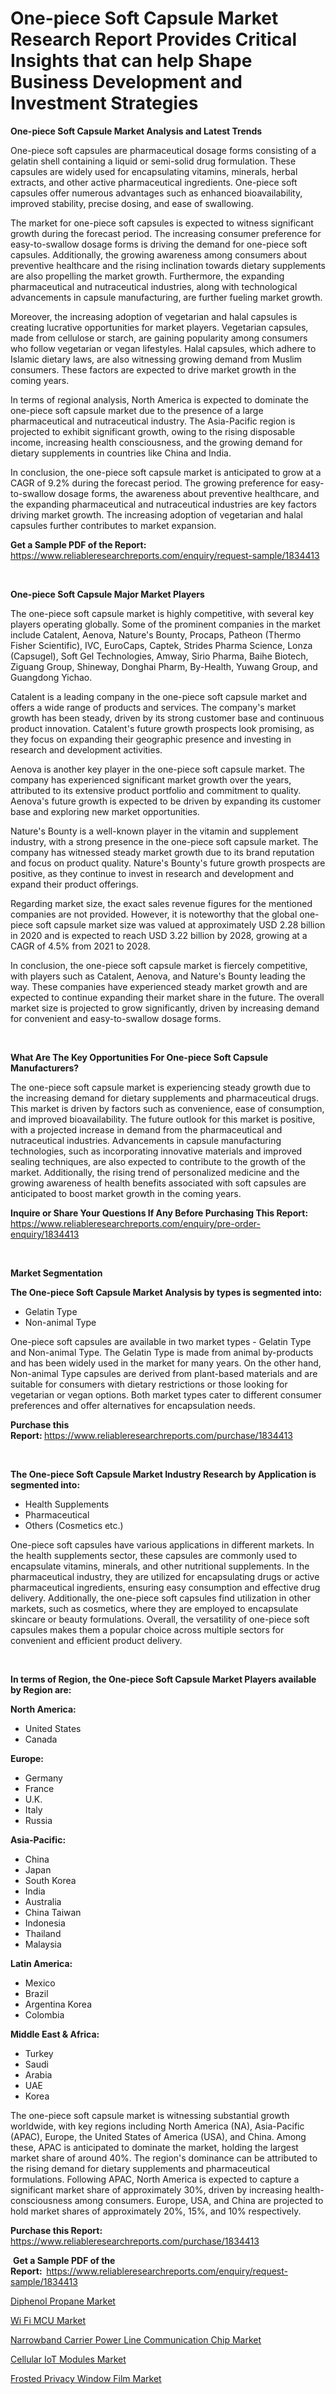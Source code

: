 <p><h1>One-piece Soft Capsule Market Research Report Provides Critical Insights that can help Shape Business Development and Investment Strategies</h1></p><p><strong>One-piece Soft Capsule Market Analysis and Latest Trends</strong></p>
<p><p>One-piece soft capsules are pharmaceutical dosage forms consisting of a gelatin shell containing a liquid or semi-solid drug formulation. These capsules are widely used for encapsulating vitamins, minerals, herbal extracts, and other active pharmaceutical ingredients. One-piece soft capsules offer numerous advantages such as enhanced bioavailability, improved stability, precise dosing, and ease of swallowing.</p><p>The market for one-piece soft capsules is expected to witness significant growth during the forecast period. The increasing consumer preference for easy-to-swallow dosage forms is driving the demand for one-piece soft capsules. Additionally, the growing awareness among consumers about preventive healthcare and the rising inclination towards dietary supplements are also propelling the market growth. Furthermore, the expanding pharmaceutical and nutraceutical industries, along with technological advancements in capsule manufacturing, are further fueling market growth.</p><p>Moreover, the increasing adoption of vegetarian and halal capsules is creating lucrative opportunities for market players. Vegetarian capsules, made from cellulose or starch, are gaining popularity among consumers who follow vegetarian or vegan lifestyles. Halal capsules, which adhere to Islamic dietary laws, are also witnessing growing demand from Muslim consumers. These factors are expected to drive market growth in the coming years.</p><p>In terms of regional analysis, North America is expected to dominate the one-piece soft capsule market due to the presence of a large pharmaceutical and nutraceutical industry. The Asia-Pacific region is projected to exhibit significant growth, owing to the rising disposable income, increasing health consciousness, and the growing demand for dietary supplements in countries like China and India.</p><p>In conclusion, the one-piece soft capsule market is anticipated to grow at a CAGR of 9.2% during the forecast period. The growing preference for easy-to-swallow dosage forms, the awareness about preventive healthcare, and the expanding pharmaceutical and nutraceutical industries are key factors driving market growth. The increasing adoption of vegetarian and halal capsules further contributes to market expansion.</p></p>
<p><strong>Get a Sample PDF of the Report:&nbsp;</strong> <a href="https://www.reliableresearchreports.com/enquiry/request-sample/1834413">https://www.reliableresearchreports.com/enquiry/request-sample/1834413</a></p>
<p>&nbsp;</p>
<p><strong>One-piece Soft Capsule Major Market Players</strong></p>
<p><p>The one-piece soft capsule market is highly competitive, with several key players operating globally. Some of the prominent companies in the market include Catalent, Aenova, Nature's Bounty, Procaps, Patheon (Thermo Fisher Scientific), IVC, EuroCaps, Captek, Strides Pharma Science, Lonza (Capsugel), Soft Gel Technologies, Amway, Sirio Pharma, Baihe Biotech, Ziguang Group, Shineway, Donghai Pharm, By-Health, Yuwang Group, and Guangdong Yichao.</p><p>Catalent is a leading company in the one-piece soft capsule market and offers a wide range of products and services. The company's market growth has been steady, driven by its strong customer base and continuous product innovation. Catalent's future growth prospects look promising, as they focus on expanding their geographic presence and investing in research and development activities. </p><p>Aenova is another key player in the one-piece soft capsule market. The company has experienced significant market growth over the years, attributed to its extensive product portfolio and commitment to quality. Aenova's future growth is expected to be driven by expanding its customer base and exploring new market opportunities.</p><p>Nature's Bounty is a well-known player in the vitamin and supplement industry, with a strong presence in the one-piece soft capsule market. The company has witnessed steady market growth due to its brand reputation and focus on product quality. Nature's Bounty's future growth prospects are positive, as they continue to invest in research and development and expand their product offerings.</p><p>Regarding market size, the exact sales revenue figures for the mentioned companies are not provided. However, it is noteworthy that the global one-piece soft capsule market size was valued at approximately USD 2.28 billion in 2020 and is expected to reach USD 3.22 billion by 2028, growing at a CAGR of 4.5% from 2021 to 2028.</p><p>In conclusion, the one-piece soft capsule market is fiercely competitive, with players such as Catalent, Aenova, and Nature's Bounty leading the way. These companies have experienced steady market growth and are expected to continue expanding their market share in the future. The overall market size is projected to grow significantly, driven by increasing demand for convenient and easy-to-swallow dosage forms.</p></p>
<p>&nbsp;</p>
<p><strong>What Are The Key Opportunities For One-piece Soft Capsule Manufacturers?</strong></p>
<p><p>The one-piece soft capsule market is experiencing steady growth due to the increasing demand for dietary supplements and pharmaceutical drugs. This market is driven by factors such as convenience, ease of consumption, and improved bioavailability. The future outlook for this market is positive, with a projected increase in demand from the pharmaceutical and nutraceutical industries. Advancements in capsule manufacturing technologies, such as incorporating innovative materials and improved sealing techniques, are also expected to contribute to the growth of the market. Additionally, the rising trend of personalized medicine and the growing awareness of health benefits associated with soft capsules are anticipated to boost market growth in the coming years.</p></p>
<p><strong>Inquire or Share Your Questions If Any Before Purchasing This Report:</strong> <a href="https://www.reliableresearchreports.com/enquiry/pre-order-enquiry/1834413">https://www.reliableresearchreports.com/enquiry/pre-order-enquiry/1834413</a></p>
<p>&nbsp;</p>
<p><strong>Market Segmentation</strong></p>
<p><strong>The One-piece Soft Capsule Market Analysis by types is segmented into:</strong></p>
<p><ul><li>Gelatin Type</li><li>Non-animal Type</li></ul></p>
<p><p>One-piece soft capsules are available in two market types - Gelatin Type and Non-animal Type. The Gelatin Type is made from animal by-products and has been widely used in the market for many years. On the other hand, Non-animal Type capsules are derived from plant-based materials and are suitable for consumers with dietary restrictions or those looking for vegetarian or vegan options. Both market types cater to different consumer preferences and offer alternatives for encapsulation needs.</p></p>
<p><strong>Purchase this Report:&nbsp;</strong><a href="https://www.reliableresearchreports.com/purchase/1834413">https://www.reliableresearchreports.com/purchase/1834413</a></p>
<p>&nbsp;</p>
<p><strong>The One-piece Soft Capsule Market Industry Research by Application is segmented into:</strong></p>
<p><ul><li>Health Supplements</li><li>Pharmaceutical</li><li>Others (Cosmetics etc.)</li></ul></p>
<p><p>One-piece soft capsules have various applications in different markets. In the health supplements sector, these capsules are commonly used to encapsulate vitamins, minerals, and other nutritional supplements. In the pharmaceutical industry, they are utilized for encapsulating drugs or active pharmaceutical ingredients, ensuring easy consumption and effective drug delivery. Additionally, the one-piece soft capsules find utilization in other markets, such as cosmetics, where they are employed to encapsulate skincare or beauty formulations. Overall, the versatility of one-piece soft capsules makes them a popular choice across multiple sectors for convenient and efficient product delivery.</p></p>
<p>&nbsp;</p>
<p><strong>In terms of Region, the One-piece Soft Capsule Market Players available by Region are:</strong></p>
<p>
    <p> <strong> North America: </strong>
        <ul>
            <li>United States</li>
            <li>Canada</li>
        </ul>
        </p> 
    <p> <strong> Europe: </strong>
        <ul>
            <li>Germany</li>
            <li>France</li>
            <li>U.K.</li>
            <li>Italy</li>
            <li>Russia</li>
        </ul>
        </p> 
    <p> <strong> Asia-Pacific: </strong>
        <ul>
            <li>China</li>
            <li>Japan</li>
            <li>South Korea</li>
            <li>India</li>
            <li>Australia</li>
            <li>China Taiwan</li>
            <li>Indonesia</li>
            <li>Thailand</li>
            <li>Malaysia</li>
        </ul>
        </p> 
    <p> <strong> Latin America: </strong>
        <ul>
            <li>Mexico</li>
            <li>Brazil</li>
            <li>Argentina Korea</li>
            <li>Colombia</li>
        </ul>
        </p> 
    <p> <strong> Middle East & Africa: </strong>
        <ul>
            <li>Turkey</li>
            <li>Saudi</li>
            <li>Arabia</li>
            <li>UAE</li>
            <li>Korea</li>
        </ul>
    </p>
    </p>
<p><p>The one-piece soft capsule market is witnessing substantial growth worldwide, with key regions including North America (NA), Asia-Pacific (APAC), Europe, the United States of America (USA), and China. Among these, APAC is anticipated to dominate the market, holding the largest market share of around 40%. The region's dominance can be attributed to the rising demand for dietary supplements and pharmaceutical formulations. Following APAC, North America is expected to capture a significant market share of approximately 30%, driven by increasing health-consciousness among consumers. Europe, USA, and China are projected to hold market shares of approximately 20%, 15%, and 10% respectively.</p></p>
<p><strong>Purchase this Report: </strong><a href="https://www.reliableresearchreports.com/purchase/1834413">https://www.reliableresearchreports.com/purchase/1834413</a></p>
<p>&nbsp;<strong>Get a Sample PDF of the Report:&nbsp;&nbsp;</strong><a href="https://www.reliableresearchreports.com/enquiry/request-sample/1834413">https://www.reliableresearchreports.com/enquiry/request-sample/1834413</a></p>
<p><strong></strong></p>
<p><p><a href="https://medium.com/@emmyrolfson8689/diphenol-propane-market-report-reveals-the-latest-trends-and-growth-opportunities-of-this-market-3de1d8cac0bf">Diphenol Propane Market</a></p><p><a href="https://www.linkedin.com/pulse/wi-fi-mcu-market-share-amp-new-trends-analysis-report-type-application-h3u3c?trackingId=gA5%2B9lvrQfOrOzZ34N7n1w%3D%3D">Wi Fi MCU Market</a></p><p><a href="https://www.linkedin.com/pulse/insights-narrowband-carrier-power-line-communication-updxf?trackingId=%2Fign1EQ7TjWXJ5yUXf4C9w%3D%3D">Narrowband Carrier Power Line Communication Chip Market</a></p><p><a href="https://www.linkedin.com/pulse/global-cellular-iot-modules-market-size-trends-insights-ib4uc?trackingId=v%2BMiIhUQSEaSbZz6teq%2BYQ%3D%3D">Cellular IoT Modules Market</a></p><p><a href="https://medium.com/@emmyrolfson8689/frosted-privacy-window-film-market-competitive-analysis-market-trends-and-forecast-to-2031-153cd5ab95d4">Frosted Privacy Window Film Market</a></p></p>